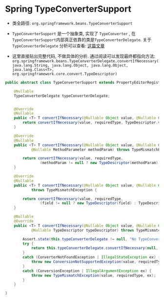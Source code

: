 # Spring TypeConverterSupport
- 类全路径: `org.springframework.beans.TypeConverterSupport`
- `TypeConverterSupport` 是一个抽象类, 实现了 `TypeConverter` , 
    在 `TypeConverterSupport`内部真正依靠的类是`TypeConverterDelegate`.
    关于 `TypeConverterDelegate` 分析可以查看: [这篇文章](Spring-TypeConverterDelegate.md)
    
    
- 这里直接贴出完整代码, 不做具体的分析.
    通过阅读可以发现最终都指向方法: `org.springframework.beans.TypeConverterDelegate.convertIfNecessary(java.lang.String, java.lang.Object, java.lang.Object, java.lang.Class<T>, org.springframework.core.convert.TypeDescriptor)`
    
```java
public abstract class TypeConverterSupport extends PropertyEditorRegistrySupport implements TypeConverter {

	@Nullable
	TypeConverterDelegate typeConverterDelegate;


	@Override
	@Nullable
	public <T> T convertIfNecessary(@Nullable Object value, @Nullable Class<T> requiredType) throws TypeMismatchException {
		return convertIfNecessary(value, requiredType, TypeDescriptor.valueOf(requiredType));
	}

	@Override
	@Nullable
	public <T> T convertIfNecessary(@Nullable Object value, @Nullable Class<T> requiredType,
			@Nullable MethodParameter methodParam) throws TypeMismatchException {

		return convertIfNecessary(value, requiredType,
				(methodParam != null ? new TypeDescriptor(methodParam) : TypeDescriptor.valueOf(requiredType)));
	}

	@Override
	@Nullable
	public <T> T convertIfNecessary(@Nullable Object value, @Nullable Class<T> requiredType, @Nullable Field field)
			throws TypeMismatchException {

		return convertIfNecessary(value, requiredType,
				(field != null ? new TypeDescriptor(field) : TypeDescriptor.valueOf(requiredType)));
	}

	@Nullable
	@Override
	public <T> T convertIfNecessary(@Nullable Object value, @Nullable Class<T> requiredType,
			@Nullable TypeDescriptor typeDescriptor) throws TypeMismatchException {

		Assert.state(this.typeConverterDelegate != null, "No TypeConverterDelegate");
		try {
			return this.typeConverterDelegate.convertIfNecessary(null, null, value, requiredType, typeDescriptor);
		}
		catch (ConverterNotFoundException | IllegalStateException ex) {
			throw new ConversionNotSupportedException(value, requiredType, ex);
		}
		catch (ConversionException | IllegalArgumentException ex) {
			throw new TypeMismatchException(value, requiredType, ex);
		}
	}

}
```